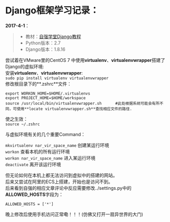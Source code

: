 # Django框架学习记录：

**2017-4-1**：

> * 教材：[自强学堂Django教程](http://www.ziqiangxuetang.com/django/django-tutorial.html "自强学堂_Django教程")
> * Python版本：2.7
> * Django版本：1.8.16

尝试着在VMware里的CentOS 7 中使用**virtualenv**、**virtualenvwrapper**搭建了Django的虚拟环境:  	   
安装**virtualenv**、**virtualenvwrapper**:    
`sudo pip install virtualenv virtualenvwrapper`  
修改根目录下的**.zshrc**文件：  
```shell
export WORKON_HOME=$HOME/.virtualenvs
export PROJECT_HOME=$HOME/workspace
source /usr/local/bin/virtualenvwrapper.sh   	#此处根据系统可能会有所不同，可使用**locate virtualenvwrapper.sh**查找相应文件的路径.
```
使之生效：   
`source ~/.zshrc`

与虚拟环境有关的几个重要Command：   

`mkvirtualenv nar_vir_space_name`  		创建某运行环境 	  
`workon`								查看本机的所有运行环境   
`workon nar_vir_space_name`				进入某运行环境	     	
`deactivate`							离开该运行环境	  

但无论如何在本机上都无法访问到虚拟中的搭建的网站。  
后来又尝试在阿里的ECS上搭建，开始也是访问不到。  
后来看到自强的相应文章评论中反应需要修改../settings.py中的**ALLOWED_HOSTS**字段为：  

`ALLOWED_HOSTS = ['*']`  

晚上修改后使用手机访问正常嘞！！！(仿佛又打开一扇异世界的大门)  
